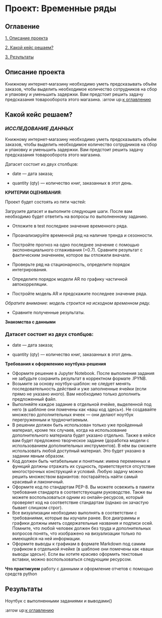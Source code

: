 # Проект: Временные ряды


## Оглавение
[1. Описание проекта]()

[2. Какой кейс решаем?]()

[3. Результаты]()

## Описание проекта 
Книжному интернет-магазину необходимо уметь предсказывать объём заказов, чтобы выделить необходимое количество сотрудников на сбор и упаковку и уменьшить задержки. Вам предстоит решить задачу предсказания товарооборота этого магазина.
:arrow up:[к оглавлению]()

## Какой кейс решаем?

### *ИССЛЕДОВАНИЕ ДАННЫХ*

Книжному интернет-магазину необходимо уметь предсказывать объём заказов, чтобы выделить необходимое количество сотрудников на сбор и упаковку и уменьшить задержки. Вам предстоит решить задачу предсказания товарооборота этого магазина.

Датасет состоит из двух столбцов:

- date — дата заказа;

- quantity (qty) — количество книг, заказанных в этот день.


**КРИТЕРИИ ОЦЕНИВАНИЯ**:

Проект будет состоять из пяти частей:

Загрузите датасет и выполните следующие шаги. После вам необходимо будет ответить на вопросы по выполненному заданию.

- Отложите в test последнее значение временного ряда.

- Проанализируйте временной ряд на наличие тренда и сезонности.

- Постройте прогноз на одно последнее значение с помощью экспоненциального сглаживания (=0.7). Сравните результат с фактическим значением, которое вы отложили вначале.

- Проверьте ряд на стационарность, определите порядок интегрирования.

- Определите порядок модели AR по графику частичной автокорреляции.

- Постройте модель AR и предскажите последнее значение ряда.

*Обратите внимание: модель строится на исходном временном ряду.*

- Сравните полученные результаты.

**Знакомства с данными**

### Датасет состоит из двух столбцов:

- date — дата заказа;

- quantity (qty) — количество книг, заказанных в этот день.


**Требования к оформлению ноутбука-решения**

- Оформите решение в Jupyter Notebook. После выполнения задания не забудьте сохранить результат в корректном формате .IPYNB.
- Возьмите за основу ноутбук-шаблон: не следует менять последовательность действий и уже заполненные ячейки (если прямо не указано иного). Вам необходимо только дополнить 
предложенный файл.
- Выполняйте каждое задание в отдельной ячейке, выделенной под него (в шаблоне они помечены как «ваш код здесь»). Не создавайте множество дополнительных ячеек — они делают 
ноутбук перегруженным и трудночитаемым.
- В решении должен быть использован только уже пройденный материал, кроме тех случаев, когда на использование дополнительного материала будет указано отдельно. 
Также в кейсе вам будет предложено творческое задание (доработка модели с использованием дополнительных инструментов). В нём вы сможете использовать любой доступный материал. 
Это будет указано в задании явным образом.
- Код должен быть читабельным и понятным: имена переменных и функций должны отражать их сущность, приветствуется отсутствие многострочных конструкций и условий. 
Любую задачу можно решить множеством вариантов: постарайтесь найти самый красивый и лаконичный. 
- Оформите код по стандартам PEP-8. Вы можете освежить в памяти требования стандарта в соответствующем руководстве. Также вы можете воспользоваться одним из онлайн-ресурсов, 
который проверяет код на соответствие стандартам (однако он зачастую бывает слишком строг).
- Все визуализации необходимо выполнять в соответствии с требованиями, которые вы изучали ранее. Все диаграммы и графики должны иметь содержательные названия и подписи осей.
 Помните, что любой человек должен без труда и дополнительных вопросов понять, что изображено на визуализации только по имеющейся на ней информации.
- Оформите выводы к графикам в формате Markdown под самим графиком в отдельной ячейке (в шаблоне они помечены как «ваши выводы здесь»). Если вы хотите красиво оформить 
текстовые вставки, можно воспользоваться следующим ресурсом.

**Что практикуем**
работу с данными и оформление отчетов с помощью средств python

## Результаты
Ноутбук с выполненными заданиями и выводами()

:arrow up:[к оглавлению]()
